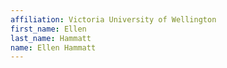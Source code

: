 ```yaml
---
affiliation: Victoria University of Wellington
first_name: Ellen
last_name: Hammatt
name: Ellen Hammatt
---
```

